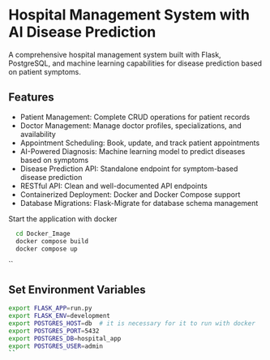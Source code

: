 # Hospital Management System with AI Disease Prediction

A comprehensive hospital management system built with Flask, PostgreSQL, and machine learning capabilities for disease prediction based on patient symptoms.


## Features

- Patient Management: Complete CRUD operations for patient records
- Doctor Management: Manage doctor profiles, specializations, and availability
- Appointment Scheduling: Book, update, and track patient appointments
- AI-Powered Diagnosis: Machine learning model to predict diseases based on symptoms
- Disease Prediction API: Standalone endpoint for symptom-based disease prediction
- RESTful API: Clean and well-documented API endpoints
- Containerized Deployment: Docker and Docker Compose support
- Database Migrations: Flask-Migrate for database schema management



Start the application with docker

```bash
  cd Docker_Image
  docker compose build
  docker compose up
```


``
## Set Environment Variables

```bash
export FLASK_APP=run.py
export FLASK_ENV=development
export POSTGRES_HOST=db  # it is necessary for it to run with docker
export POSTGRES_PORT=5432
export POSTGRES_DB=hospital_app
export POSTGRES_USER=admin
``